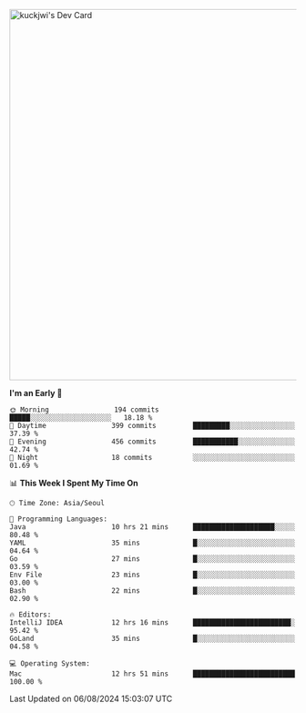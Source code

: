 <a href="https://app.daily.dev/kuckhwancho"><img src="https://api.daily.dev/devcards/v2/efef39c8028947428b3c0b486b9cd9b6.png?r=iz2&type=wide" width="652" alt="kuckjwi's Dev Card"/></a>

<!--START_SECTION:waka-->
**I'm an Early 🐤** 

```text
🌞 Morning                194 commits         █████░░░░░░░░░░░░░░░░░░░░   18.18 % 
🌆 Daytime                399 commits         █████████░░░░░░░░░░░░░░░░   37.39 % 
🌃 Evening                456 commits         ███████████░░░░░░░░░░░░░░   42.74 % 
🌙 Night                  18 commits          ░░░░░░░░░░░░░░░░░░░░░░░░░   01.69 % 
```


📊 **This Week I Spent My Time On** 

```text
🕑︎ Time Zone: Asia/Seoul

💬 Programming Languages: 
Java                     10 hrs 21 mins      ████████████████████░░░░░   80.48 % 
YAML                     35 mins             █░░░░░░░░░░░░░░░░░░░░░░░░   04.64 % 
Go                       27 mins             █░░░░░░░░░░░░░░░░░░░░░░░░   03.59 % 
Env File                 23 mins             █░░░░░░░░░░░░░░░░░░░░░░░░   03.00 % 
Bash                     22 mins             █░░░░░░░░░░░░░░░░░░░░░░░░   02.90 % 

🔥 Editors: 
IntelliJ IDEA            12 hrs 16 mins      ████████████████████████░   95.42 % 
GoLand                   35 mins             █░░░░░░░░░░░░░░░░░░░░░░░░   04.58 % 

💻 Operating System: 
Mac                      12 hrs 51 mins      █████████████████████████   100.00 % 
```


 Last Updated on 06/08/2024 15:03:07 UTC
<!--END_SECTION:waka-->
